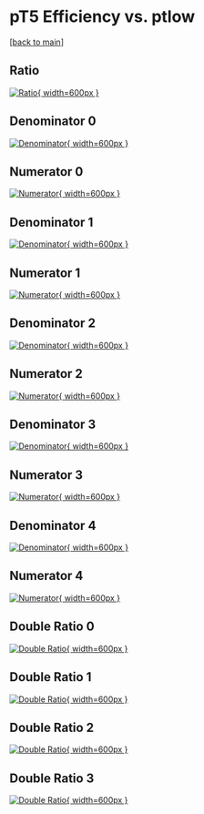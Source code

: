 # pT5 Efficiency vs. ptlow

[[back to main](./)]



## Ratio

[![Ratio](../mtv/var/pT5_xtr_0_1_eff_ptlow.png){ width=600px }](../mtv/var/pT5_xtr_0_1_eff_ptlow.pdf)

## Denominator 0

[![Denominator](../mtv/den/pT5_xtr_0_1_eff_ptlow_den0.png){ width=600px }](../mtv/den/pT5_xtr_0_1_eff_ptlow_den0.pdf)

## Numerator 0

[![Numerator](../mtv/num/pT5_xtr_0_1_eff_ptlow_num0.png){ width=600px }](../mtv/num/pT5_xtr_0_1_eff_ptlow_num0.pdf)

## Denominator 1

[![Denominator](../mtv/den/pT5_xtr_0_1_eff_ptlow_den1.png){ width=600px }](../mtv/den/pT5_xtr_0_1_eff_ptlow_den1.pdf)

## Numerator 1

[![Numerator](../mtv/num/pT5_xtr_0_1_eff_ptlow_num1.png){ width=600px }](../mtv/num/pT5_xtr_0_1_eff_ptlow_num1.pdf)

## Denominator 2

[![Denominator](../mtv/den/pT5_xtr_0_1_eff_ptlow_den2.png){ width=600px }](../mtv/den/pT5_xtr_0_1_eff_ptlow_den2.pdf)

## Numerator 2

[![Numerator](../mtv/num/pT5_xtr_0_1_eff_ptlow_num2.png){ width=600px }](../mtv/num/pT5_xtr_0_1_eff_ptlow_num2.pdf)

## Denominator 3

[![Denominator](../mtv/den/pT5_xtr_0_1_eff_ptlow_den3.png){ width=600px }](../mtv/den/pT5_xtr_0_1_eff_ptlow_den3.pdf)

## Numerator 3

[![Numerator](../mtv/num/pT5_xtr_0_1_eff_ptlow_num3.png){ width=600px }](../mtv/num/pT5_xtr_0_1_eff_ptlow_num3.pdf)

## Denominator 4

[![Denominator](../mtv/den/pT5_xtr_0_1_eff_ptlow_den4.png){ width=600px }](../mtv/den/pT5_xtr_0_1_eff_ptlow_den4.pdf)

## Numerator 4

[![Numerator](../mtv/num/pT5_xtr_0_1_eff_ptlow_num4.png){ width=600px }](../mtv/num/pT5_xtr_0_1_eff_ptlow_num4.pdf)

## Double Ratio 0

[![Double Ratio](../mtv/ratio/pT5_xtr_0_1_eff_ptlow_ratio0.png){ width=600px }](../mtv/ratio/pT5_xtr_0_1_eff_ptlow_ratio0.pdf)

## Double Ratio 1

[![Double Ratio](../mtv/ratio/pT5_xtr_0_1_eff_ptlow_ratio1.png){ width=600px }](../mtv/ratio/pT5_xtr_0_1_eff_ptlow_ratio1.pdf)

## Double Ratio 2

[![Double Ratio](../mtv/ratio/pT5_xtr_0_1_eff_ptlow_ratio2.png){ width=600px }](../mtv/ratio/pT5_xtr_0_1_eff_ptlow_ratio2.pdf)

## Double Ratio 3

[![Double Ratio](../mtv/ratio/pT5_xtr_0_1_eff_ptlow_ratio3.png){ width=600px }](../mtv/ratio/pT5_xtr_0_1_eff_ptlow_ratio3.pdf)

